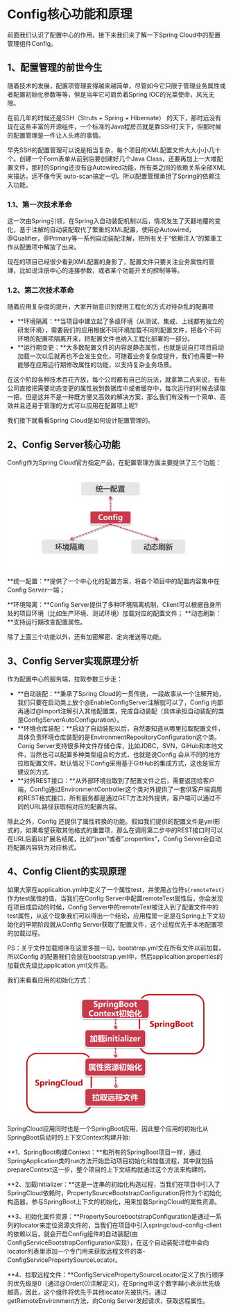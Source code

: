 # Config核心功能和原理

前面我们认识了配置中心的作用，接下来我们来了解一下Spring Cloud中的配置管理组件Config。

## 1、配置管理的前世今生

随着技术的发展，配置项管理变得越来越简单，尽管如今它只限于管理业务属性或者配置初始化参数等等，但是当年它可肩负着Spring IOC的光菜使命，风光无限。

在前几年的时候还是SSH（Struts + Spring + Hibernate） 的天下，那时远没有现在这些丰富的开源组件，一个标准的Java程房员就是靠SSH打天下，但那时候的配置管理是一件让人头疼的事情。

早先SSH的配置管理可以说是相当复杂，每个项目的XML配置文件大大小小几十个。创建一个Form表单从前到后要创建好几个Java Class，还要再加上一大堆配置文件，那时的Spring还没有@Autowired功能，所有类之间的依赖关系全部XML来描达，远不像今天 auto-scan搞定一切。所以配置管理承担了Spring的依赖注入功能。

### 1.1、第一次技术革命

这一次由Spring引领，在Spring入自动装配机制以后，情况发生了天翻地覆的变化，基于注解的自动装配取代了繁重的XML配置，使用@Autowired，@Qualifier，@Primary等一系列自动装配注解，把所有关于“依赖注入”的繁重工作从配置项中解放了出来。

现在的项目已经很少看到XML配置的身影了，配置文件只要关注业务属性的管理，比如说注册中心的连接参数，或者某个功能开关的控制等等。

### 1.2、第二次技术革命

随着应用复杂度的提升，大家开始意识到使用工程化的方式对待杂乱的配置项

- **环境隔离：**当项目中建立起了多级环境（从测试、集成、上线都有独立的研发环境），需要我们的应用根据不同环境加载不同的配置文件，把各个不同环境的配置项隔离开来，把配置文件也纳入工程化部署的一部分。
- **运行期变更：**大多数配置文件的内容是静态属性，也就是说自打项目启动加载一次以后就再也不会发生变化，可随着业务复杂度提升，我们也需要一种能够在应用运行期修改属性的功能，以支持复杂业务场景。

在这个阶段各种技术百花齐放，每个公司都有自己的玩法，就拿第二点来说，有些公司直接把需要动态变更的属性放到数据库中或者缓存中，每次运行的时候去读取一把，但是这并不是一种既方便又高效的解决方案，那么我们有没有一个简单、高效并且还易于管理的方式可以应用在配置项上呢?

我们接下就看看Spring CIoud是如何设计配置管理的。

## 2、Config Server核心功能

Config作为Spring Cloud官方指定产品，在配置管理方面主要提供了三个功能：

![输入图片说明](../img/01.png)

**统一配置：**提供了一个中心化的配置方案，将各个项目中的配置内容集中在Config Server一端；

**环境隔离：**Config Server提供了多种环境隔离机制，Client可以根据自身所处的项目环境（比如生产环境、测试环境）加载对应的配置文件；
**动态刷新：**支持运行期改变配置属性。

除了上面三个功能以外，还有加密解密、定向推送等功能。

## 3、Config Server实现原理分析

作为配置中心的服务端，拉取参数三步走：

- **自动装配：**秉承了Spring Cloud的一贯传统，一段故事从一个注解开始，我们只要在启动类上放个@EnableConfigServer注解就可以了，Config 内部再通过@lmport注解引入其他配置类，完成自动装配（具体承担自动装配的类是ConfigServerAutoConfiguration）。
- **环境仓库装配：**启动了自动装配以后，自然要知道从哪里拉取配置文件，具体负责环境仓库装配的是EnvironmentRepositoryConfiguration这个类。Conig Server支持很多种文件存储仓库，比如JDBC，SVN，GiHub和本地文件，当然也可以配置多种类型组合的方式，也就是说Config 会从不同的地方拉取配置文件。默认情况下Config采用基于GitHub的集成方式，这也是官方建议的方式.
- **对外REST接口：**从外部环境拉取到了配置文件之后，需要返回给客户端，Config通过EnvironmentController这个类对外提供了一套供客户端调用的REST格式接口，所有服务都是通过GET方法对外提供，客户端可以通过不同的URL路径获取相对应的配置内容。

除此之外，Config 还提供了属性转换的功能。假如我们提供的配置文件是yml形式的，如果希望获取其他格式的重置项，那么在调用第二步中的REST接口时可以在URL后面以扩展名结尾，比如“json”或者”.properties”，Config Server会自动将配置内容转为对应格式。

## 4、Config Client的实现原理

如果大家在applicaltion.yml中定义了一个属性test，并使用占位符`${remoteTest}`作为test属性的值，当我们在Config Server中配置remoteTest属性后，你会发现在项目成启动的时候，Config Server中的remoteTest被注入到了配置文件中的test属性，从这个现象我们可以得出一个结论，应用程房一定是在Spring上下文初始化的早期阶段就从Config Server获取了配置文件，这个过程优先于本地配置项的加载过程。

PS：关于文件加载顺序在这里多提一句，bootstrap.yml文在所有文件以前加载，所以Config 的配置我们会放在bootstrap.yml中，然后applicaltion.properties的加载优先级比application.yml文件高。

我们来看看应用的初始化方式：

![输入图片说明](../img/03.png)

SpringCloud应用同时也是一个SpringBoot应用，因此整个应用的初始化从SpringBoot启动时的上下文Context构建开始:

**1、SpringBoot构建Context：**和所有的SpringBoot项目一样，通过SpringApplication类的run方法开始启动项目初始化和加载流程，其中就包括prepareContext这一步，整个项目的上下文结构就通过这个方法来构建的。

**2、加载initializer：**这是一连串的初始化构造过程，当我们在项目中引入了SpringCloud依赖时，PropertySourceBootstrapConfiguration将作为个初始化构造器，参与SpringBoot上下文的初始化，用来加载SpringCloud的属性资源。

**3、初始化属件资源：**PropertySourcebootstrapConfiguration是通过一系列的locator来定位资源文件的，当我们在项目中引入springcloud-config-client的依赖以后，就会开启Config组件的自动装配(由ConfigServiceBootstrapConfiguration实现），在这个自动装配过程中会向locator列表里添加一个专门用来获取远程文件的类-ConfigServicePropertySourceLocator。

**4、拉取远程文件：**ConfigServicePropertySourceLocator定义了执行顺序的优先级是0（通过@Order(0)注解定义)，在Spring中这个数字越小表示优先级越高，因此，这个组件将优先于其他locator先被执行。通过getRemoteEnvironment方法，向Conig Server发起请求，获取远程属性。